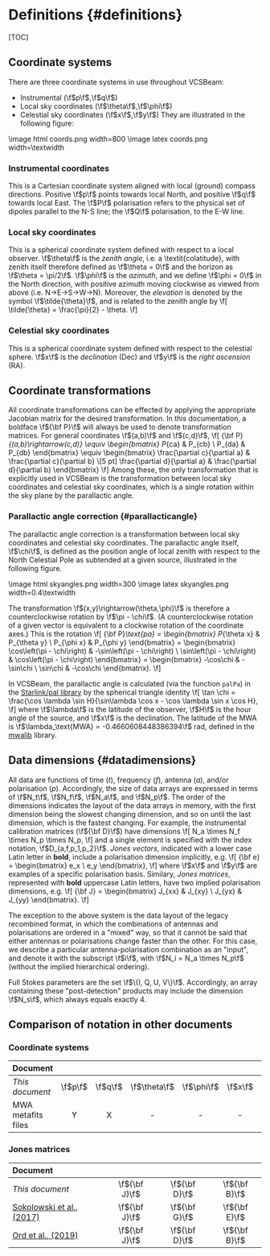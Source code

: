 # Definitions {#definitions}

[TOC]

## Coordinate systems

There are three coordinate systems in use throughout VCSBeam:
 - Instrumental (\f$p\f$,\f$q\f$)
 - Local sky coordinates (\f$\theta\f$,\f$\phi\f$)
 - Celestial sky coordinates (\f$x\f$,\f$y\f$)
They are illustrated in the following figure:

\image html coords.png width=800
\image latex coords.png width=\textwidth

### Instrumental coordinates

This is a Cartesian coordinate system aligned with local (ground) compass directions.
Positive \f$p\f$ points towards local North, and positive \f$q\f$ towards local East.
The \f$P\f$ polarisation refers to the physical set of dipoles parallel to the N-S line; the \f$Q\f$ polarisation, to the E-W line.

### Local sky coordinates

This is a spherical coordinate system defined with respect to a local observer.
\f$\theta\f$ is the *zenith angle*, i.e. a \textit{colatitude}, with zenith itself therefore defined as \f$\theta = 0\f$ and the horizon as \f$\theta = \pi/2\f$.
\f$\phi\f$ is the *azimuth*, and we define \f$\phi = 0\f$ in the North direction, with positive azimuth moving clockwise as viewed from above (i.e. N&rarr;E&rarr;S&rarr;W&rarr;N).
Moreover, the *elevation* is denoted by the symbol \f$\tilde{\theta}\f$, and is related to the zenith angle by
\f[
    \tilde{\theta} = \frac{\pi}{2} - \theta.
\f]

### Celestial sky coordinates

This is a spherical coordinate system defined with respect to the celestial sphere.
\f$x\f$ is the *declination* (Dec) and \f$y\f$ is the *right ascension* (RA).

## Coordinate transformations

All coordinate transformations can be effected by applying the appropriate Jacobian matrix for the desired transformation.
In this documentation, a boldface \f${\bf P}\f$ will always be used to denote transformation matrices.
For general coordinates \f$(a,b)\f$ and \f$(c,d)\f$,
\f[
    {\bf P}_{(a,b)\rightarrow(c,d)} \equiv
    \begin{bmatrix}
        P_{ca} & P_{cb} \\
        P_{da} & P_{db}
    \end{bmatrix}
    \equiv
    \begin{bmatrix}
        \frac{\partial c}{\partial a} & \frac{\partial c}{\partial b} \\[5 pt]
        \frac{\partial d}{\partial a} & \frac{\partial d}{\partial b}
    \end{bmatrix}
\f]
Among these, the only transformation that is explicitly used in VCSBeam is the transformation between local sky coordinates and celestial sky coordinates, which is a single rotation within the sky plane by the parallactic angle.

### Parallactic angle correction {#parallacticangle}

The parallactic angle correction is a transformation between local sky coordinates and celestial sky coordinates.
The parallactic angle itself, \f$\chi\f$, is defined as the position angle of local zenith with respect to the North Celestial Pole as subtended at a given source, illustrated in the following figure.

\image html skyangles.png width=300
\image latex skyangles.png width=0.4\textwidth

The transformation \f$(x,y)\rightarrow(\theta,\phi)\f$ is therefore a counterclockwise rotation by \f$\pi - \chi\f$.
(A counterclockwise rotation of a given vector is equivalent to a clockwise rotation of the coordinate axes.)
This is the rotation
\f[
    {\bf P}_\text{pa}
        = \begin{bmatrix}
            P_{\theta x} & P_{\theta y} \\
            P_{\phi x}   & P_{\phi y}
        \end{bmatrix}
        = \begin{bmatrix}
            \cos\left(\pi - \chi\right) & -\sin\left(\pi - \chi\right) \\
            \sin\left(\pi - \chi\right) &  \cos\left(\pi - \chi\right)
        \end{bmatrix}
        = \begin{bmatrix}
            -\cos\chi & -\sin\chi \\
             \sin\chi & -\cos\chi
        \end{bmatrix}.
\f]

In VCSBeam, the parallactic angle is calculated (via the function `palPa`) in the [Starlink/pal library](https://github.com/Starlink/pal) by the spherical triangle identity
\f[
    \tan \chi = \frac{\cos \lambda \sin H}{\sin\lambda \cos x - \cos \lambda \sin x \cos H},
\f]
where \f$\lambda\f$ is the latitude of the observer, \f$H\f$ is the hour angle of the source, and \f$x\f$ is the declination.
The latitude of the MWA is \f$\lambda_\text{MWA} = -0.4660608448386394\f$ rad, defined in the [mwalib](https://github.com/MWATelescope/mwalib) library.

## Data dimensions {#datadimensions}

All data are functions of time (*t*), frequency (*f*), antenna (*a*), and/or polarisation (*p*).
Accordingly, the size of data arrays are expressed in terms of \f$N_t\f$, \f$N_f\f$, \f$N_a\f$, and \f$N_p\f$.
The order of the dimensions indicates the layout of the data arrays in memory, with the first dimension being the slowest changing dimension, and so on until the last dimension, which is the fastest changing.
For example, the instrumental calibration matrices (\f${\bf D}\f$) have dimensions
\f[
N_a \times N_f \times N_p \times N_p,
\f]
and a single element is specified with the index notation, \f$D_{a,f,p_1,p_2}\f$.
*Jones vectors*, indicated with a lower case Latin letter in **bold**, include a polarisation dimension implicitly, e.g.
\f[ {\bf e} = \begin{bmatrix} e_x \\ e_y \end{bmatrix}, \f]
where \f$x\f$ and \f$y\f$ are examples of a specific polarisation basis.
Similary, *Jones matrices*, represented with **bold** uppercase Latin letters, have two implied polarisation dimensions, e.g.
\f[ {\bf J} = \begin{bmatrix} J_{xx} & J_{xy} \\ J_{yx} & J_{yy} \end{bmatrix}. \f]

The exception to the above system is the data layout of the legacy recombined format, in which the combinations of antennas and polarisations are ordered in a "mixed" way, so that it cannot be said that either antennas or polarisations change faster than the other.
For this case, we describe a particular antenna-polarisation combination as an "input", and denote it with the subscript \f$i\f$, with \f$N_i = N_a \times N_p\f$ (without the implied hierarchical ordering).

Full Stokes parameters are the set \f$\{I, Q, U, V\}\f$.
Accordingly, an array containing these "post-detection" products may include the dimension \f$N_s\f$, which always equals exactly 4.

## Comparison of notation in other documents

### Coordinate systems

| Document           |         |         |              |            |         |         |
| :----------------- | :-----: | :-----: | :----------: | :--------: | :-----: | :-----: |
| *This document*    | \f$p\f$ | \f$q\f$ | \f$\theta\f$ | \f$\phi\f$ | \f$x\f$ | \f$y\f$ |
| MWA metafits files | Y       | X       | -            | -          | -       | -       |

### Jones matrices

[Sokolowski2017]: https://www.cambridge.org/core/journals/publications-of-the-astronomical-society-of-australia/article/calibration-and-stokes-imaging-with-full-embedded-element-primary-beam-model-for-the-murchison-widefield-array/FBA84B9EB94000BD6258A8F75840C476
[Ord2019]: https://www.cambridge.org/core/journals/publications-of-the-astronomical-society-of-australia/article/abs/mwa-tiedarray-processing-i-calibration-and-beamformation/E9A7A9981AE9A935C9E08500CA6A1C1E

| Document                                    |               |               |               |
| :------------------------------------------ | :-----------: | :-----------: | :-----------: |
| *This document*                             | \f${\bf J}\f$ | \f${\bf D}\f$ | \f${\bf B}\f$ |
| [Sokolowski et al., (2017)][Sokolowski2017] | \f${\bf J}\f$ | \f${\bf G}\f$ | \f${\bf E}\f$ |
| [Ord et al., (2019)][Ord2019]               | \f${\bf J}\f$ | \f${\bf D}\f$ | \f${\bf B}\f$ |
